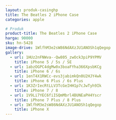 ```yaml
---
layout: produk-casinghp
title: The Beatles 2 iPhone Case
categories: apple

# Produk
product-title: The Beatles 2 iPhone Case
harga: 90000
sku: hn-5428
image-drive: 1WlfhM3e2sW86NdAXzJU1ANOSh1qQegop
gallery:
  - url: 1HUz2nFNWva--Qw805_zwOck3piP9YPMV
    title: iPhone 5 / 5s / SE
  - url: 1abzOGPC4dgMw0x3boaFYha366XpsbKCg
    title: iPhone 6 / 6s
  - url: 1enT4X1RWCc-evs3jabimkQn0U2HJY4wk
    title: iPhone 6 Plus / 6s Plus
  - url: 1K3ZrIecRtLLV3TcGeIHH1p7cJwTyh9Ik
    title: iPhone 7 / 8
  - url: 1V9Li7YEC6fiISQmMbrl4BUNEaPH4Yscr
    title: iPhone 7 Plus / 8 Plus
  - url: 1WlfhM3e2sW86NdAXzJU1ANOSh1qQegop
    title: iPhone X
---
```

